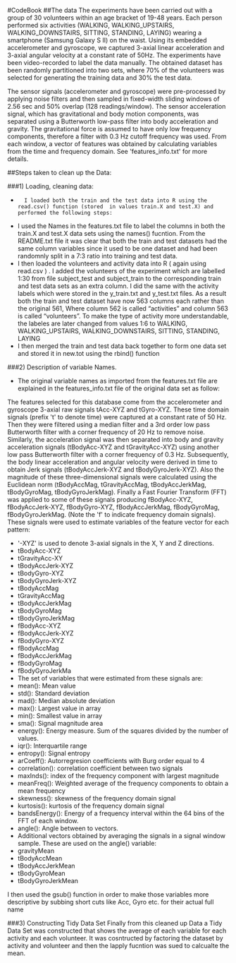 #CodeBook
##The data 
The experiments have been carried out with a group of 30 volunteers within an age bracket of 19-48 years. Each person performed six activities (WALKING, WALKING_UPSTAIRS, WALKING_DOWNSTAIRS, SITTING, STANDING, LAYING) wearing a smartphone (Samsung Galaxy S II) on the waist. Using its embedded accelerometer and gyroscope, we captured 3-axial linear acceleration and 3-axial angular velocity at a constant rate of 50Hz. The experiments have been video-recorded to label the data manually. The obtained dataset has been randomly partitioned into two sets, where 70% of the volunteers was selected for generating the training data and 30% the test data. 

The sensor signals (accelerometer and gyroscope) were pre-processed by applying noise filters and then sampled in fixed-width sliding windows of 2.56 sec and 50% overlap (128 readings/window). The sensor acceleration signal, which has gravitational and body motion components, was separated using a Butterworth low-pass filter into body acceleration and gravity. The gravitational force is assumed to have only low frequency components, therefore a filter with 0.3 Hz cutoff frequency was used. From each window, a vector of features was obtained by calculating variables from the time and frequency domain. See 'features_info.txt' for more details.

##Steps taken to clean up the Data:

###1) Loading, cleaning data:
-       I loaded both the train and the test data into R using the read.csv() function (stored  in values train.X and test.X) and performed the following steps:
-	I used the Names in the features.txt file to label the columns in both the train.X and test.X data sets using the names() fucntion. From the README.txt file it was clear that both the train and test datasets had the same column variables since it used to be one dataset and had been randomnly split in a 7:3 ratio into training and test data.
-	I then  loaded the volunteers and activity data into R ( again using read.csv ) . I added the volunteers of the experiment which are labelled 1:30 from file subject_test and subject_train to the corresponding train and test data sets as an extra column. I did the same with the activity labels which were stored in the y_train.txt and y_test.txt files. As a result both the train and test dataset have now 563 columns each rather than the original 561, Where column 562 is called “activities” and column 563 is called “volunteers”.
 To make the type of activity more understandable, the labeles are later changed from values 1:6 to WALKING, WALKING_UPSTAIRS, WALKING_DOWNSTAIRS, SITTING, STANDING, LAYING
-	I then merged the train and test data back together to form one data set and stored it in new.tot using the rbind() function

###2) Description of variable Names.
-  The original variable names as imported from the features.txt file are explained in the features_info.txt file of the original data set as follow:

The features selected for this database come from the accelerometer and gyroscope 3-axial raw signals tAcc-XYZ and tGyro-XYZ. These time domain signals (prefix 't' to denote time) were captured at a constant rate of 50 Hz. Then they were filtered using a median filter and a 3rd order low pass Butterworth filter with a corner frequency of 20 Hz to remove noise. Similarly, the acceleration signal was then separated into body and gravity acceleration signals (tBodyAcc-XYZ and tGravityAcc-XYZ) using another low pass Butterworth filter with a corner frequency of 0.3 Hz. 
Subsequently, the body linear acceleration and angular velocity were derived in time to obtain Jerk signals (tBodyAccJerk-XYZ and tBodyGyroJerk-XYZ). Also the magnitude of these three-dimensional signals were calculated using the Euclidean norm (tBodyAccMag, tGravityAccMag, tBodyAccJerkMag, tBodyGyroMag, tBodyGyroJerkMag). 
Finally a Fast Fourier Transform (FFT) was applied to some of these signals producing fBodyAcc-XYZ, fBodyAccJerk-XYZ, fBodyGyro-XYZ, fBodyAccJerkMag, fBodyGyroMag, fBodyGyroJerkMag. (Note the 'f' to indicate frequency domain signals). 
These signals were used to estimate variables of the feature vector for each pattern:  

-	'-XYZ' is used to denote 3-axial signals in the X, Y and Z directions.
-	tBodyAcc-XYZ
-	tGravityAcc-XY
-	tBodyAccJerk-XYZ
-	tBodyGyro-XYZ
-	tBodyGyroJerk-XYZ
-	tBodyAccMag
-	tGravityAccMag
-	tBodyAccJerkMag
-	tBodyGyroMag
-	tBodyGyroJerkMag
-	fBodyAcc-XYZ
-	fBodyAccJerk-XYZ
-	fBodyGyro-XYZ
-	fBodyAccMag
-	fBodyAccJerkMag
-	fBodyGyroMag
-	fBodyGyroJerkMa
-	The set of variables that were estimated from these signals are: 
-	mean(): Mean value
-	std(): Standard deviation
-	mad(): Median absolute deviation 
-	max(): Largest value in array
-	min(): Smallest value in array
-	sma(): Signal magnitude area
-	energy(): Energy measure. Sum of the squares divided by the number of values. 
-	iqr(): Interquartile range 
-	entropy(): Signal entropy
-	arCoeff(): Autorregresion coefficients with Burg order equal to 4
-	correlation(): correlation coefficient between two signals
-	maxInds(): index of the frequency component with largest magnitude
-	meanFreq(): Weighted average of the frequency components to obtain a mean frequency
-	skewness(): skewness of the frequency domain signal
-	kurtosis(): kurtosis of the frequency domain signal 
-	bandsEnergy(): Energy of a frequency interval within the 64 bins of the FFT of each window.
-	angle(): Angle between to vectors.
-	Additional vectors obtained by averaging the signals in a signal window sample. These are used on  	the angle() variable:
-	gravityMean
-	tBodyAccMean
-	tBodyAccJerkMean
-	tBodyGyroMean
-	tBodyGyroJerkMean


I then used the gsub() function in order to make those variables more descriptive by subbing short cuts like Acc, Gyro etc. for their actual full name

###3) Constructing  Tidy Data Set
Finally from this cleaned up Data a Tidy Data Set was constructed that shows the average of each variable for each activity and each volunteer. It was cosntructed by factoring the dataset by activity and volunteer and  then the lapply fucntion was sued to calcualte the mean.

